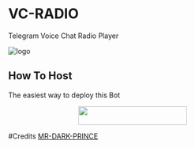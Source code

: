 # VC-RADIO
Telegram Voice Chat Radio Player

![logo](https://telegra.ph/file/6cde2ecd5aee156efb7f8.jpg)

## How To Host
The easiest way to deploy this Bot
<p align="center"><a href="https://heroku.com/deploy?template=https://github.com/Mister-Dark-Prince/Vc-Radio"> <img src="https://img.shields.io/badge/Deploy%20To%20Heroku-black?style=for-the-badge&logo=heroku" width="220" height="38.45"/></a></p>


#Credits
[MR-DARK-PRINCE](https://github.com/tin2mon)
